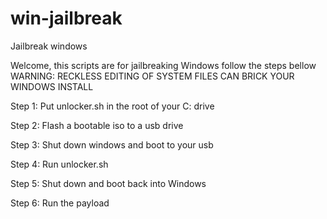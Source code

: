 # win-jailbreak
Jailbreak windows

Welcome, this scripts are for jailbreaking Windows follow the steps bellow
WARNING: RECKLESS EDITING OF SYSTEM FILES CAN BRICK YOUR WINDOWS INSTALL


Step 1: Put unlocker.sh in the root of your C: drive

Step 2: Flash a bootable iso to a usb drive

Step 3: Shut down windows and boot to your usb

Step 4: Run unlocker.sh

Step 5: Shut down and boot back into Windows

Step 6: Run the payload
